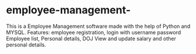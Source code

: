 # employee-management-
This is a Employee Management software made with the help of Python and MYSQL.
Features:
employee registration,
login with username password 
Employee list, Personal details, DOJ
View and update salary and other personal details.

